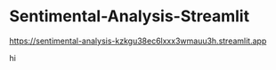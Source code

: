# Sentimental-Analysis-Streamlit 
https://sentimental-analysis-kzkgu38ec6lxxx3wmauu3h.streamlit.app 


hi
